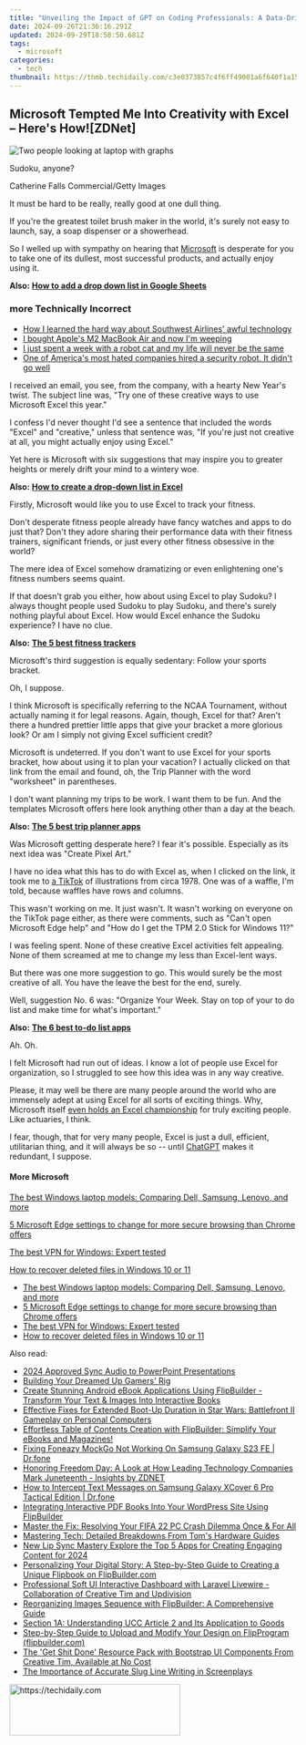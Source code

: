 ```yaml
---
title: "Unveiling the Impact of GPT on Coding Professionals: A Data-Driven Analysis | Explored with ZDNET"
date: 2024-09-26T21:36:16.291Z
updated: 2024-09-29T18:58:50.681Z
tags:
  - microsoft
categories:
  - tech
thumbnail: https://thmb.techidaily.com/c3e0373857c4f6ff49001a6f640f1a15c7eebbb819c0655734f3bd74245cc5d7.jpg
---
```


## Microsoft Tempted Me Into Creativity with Excel – Here's How![ZDNet]

![Two people looking at laptop with graphs](https://www.zdnet.com/a/img/resize/eafd1a387bb7e6b0265f3284c302e0f46ce07339/2023/02/03/af3b58e0-11c8-4c69-a84b-e91c7dc510eb/gettyimages-1441723112.jpg?auto=webp&width=1280)

Sudoku, anyone?

Catherine Falls Commercial/Getty Images

It must be hard to be really, really good at one dull thing.

If you're the greatest toilet brush maker in the world, it's surely not easy to launch, say, a soap dispenser or a showerhead.

So I welled up with sympathy on hearing that [Microsoft](https://www.zdnet.com/home-and-office/work-life/microsoft-teams-premium-is-getting-a-gpt-boost-via-openai/) is desperate for you to take one of its dullest, most successful products, and actually enjoy using it.

**Also:** [**How to add a drop down list in Google Sheets**](https://www.zdnet.com/home-and-office/work-life/how-to-add-a-drop-down-list-in-google-sheets/)

### more Technically Incorrect

* [How I learned the hard way about Southwest Airlines' awful technology](https://www.zdnet.com/article/how-i-learned-the-hard-way-about-southwest-airlines-awful-technology/)
* [I bought Apple's M2 MacBook Air and now I'm weeping](https://www.zdnet.com/article/i-bought-apples-m2-macbook-air-and-now-im-weeping/)
* [I just spent a week with a robot cat and my life will never be the same](https://www.zdnet.com/article/i-just-spent-a-week-with-a-robot-cat-and-my-life-will-never-be-the-same/)
* [One of America's most hated companies hired a security robot. It didn't go well](https://www.zdnet.com/article/one-of-americas-most-hated-companies-hired-a-security-robot-it-didnt-go-well/)

I received an email, you see, from the company, with a hearty New Year's twist. The subject line was, "Try one of these creative ways to use Microsoft Excel this year." 

I confess I'd never thought I'd see a sentence that included the words "Excel" and "creative," unless that sentence was, "If you're just not creative at all, you might actually enjoy using Excel." 

Yet here is Microsoft with six suggestions that may inspire you to greater heights or merely drift your mind to a wintery woe.

**Also:** [**How to create a drop-down list in Excel**](https://www.zdnet.com/home-and-office/work-life/how-to-create-a-drop-down-list-in-excel/)

Firstly, Microsoft would like you to use Excel to track your fitness. 

Don't desperate fitness people already have fancy watches and apps to do just that? Don't they adore sharing their performance data with their fitness trainers, significant friends, or just every other fitness obsessive in the world? 

The mere idea of Excel somehow dramatizing or even enlightening one's fitness numbers seems quaint.

If that doesn't grab you either, how about using Excel to play Sudoku? I always thought people used Sudoku to play Sudoku, and there's surely nothing playful about Excel. How would Excel enhance the Sudoku experience? I have no clue.

**Also:** [**The 5 best fitness trackers**](https://www.zdnet.com/article/best-fitness-tracker/) 

Microsoft's third suggestion is equally sedentary: Follow your sports bracket.

Oh, I suppose. 

I think Microsoft is specifically referring to the NCAA Tournament, without actually naming it for legal reasons. Again, though, Excel for that? Aren't there a hundred prettier little apps that give your bracket a more glorious look? Or am I simply not giving Excel sufficient credit?

Microsoft is undeterred. If you don't want to use Excel for your sports bracket, how about using it to plan your vacation? I actually clicked on that link from the email and found, oh, the Trip Planner with the word "worksheet" in parentheses. 

I don't want planning my trips to be work. I want them to be fun. And the templates Microsoft offers here look anything other than a day at the beach.

**Also:** [**The 5 best trip planner apps**](https://www.zdnet.com/article/best-trip-planner-app/)

Was Microsoft getting desperate here? I fear it's possible. Especially as its next idea was "Create Pixel Art." 

I have no idea what this has to do with Excel as, when I clicked on the link, it took me to [a TikTok](https://www.tiktok.com/@microsoft365/video/7017812421733633285?ocid=cmm50bixyyq) of illustrations from circa 1978\. One was of a waffle, I'm told, because waffles have rows and columns. 

This wasn't working on me. It just wasn't. It wasn't working on everyone on the TikTok page either, as there were comments, such as "Can't open Microsoft Edge help" and "How do I get the TPM 2.0 Stick for Windows 11?"

I was feeling spent. None of these creative Excel activities felt appealing. None of them screamed at me to change my less than Excel-lent ways.

But there was one more suggestion to go. This would surely be the most creative of all. You have the leave the best for the end, surely.

Well, suggestion No. 6 was: "Organize Your Week. Stay on top of your to do list and make time for what's important."

**Also:** [**The 6 best to-do list apps**](https://www.zdnet.com/home-and-office/work-life/best-to-do-list-app/)

Ah. Oh.

I felt Microsoft had run out of ideas. I know a lot of people use Excel for organization, so I struggled to see how this idea was in any way creative.

Please, it may well be there are many people around the world who are immensely adept at using Excel for all sorts of exciting things. Why, Microsoft itself [even holds an Excel championship](https://www.zdnet.com/article/i-just-watched-microsoft-try-to-make-excel-exciting-recovery-wont-be-easy/) for truly exciting people. Like actuaries, I think.

I fear, though, that for very many people, Excel is just a dull, efficient, utilitarian thing, and it will always be so -- until [ChatGPT](https://www.zdnet.com/article/chatgpts-next-big-challenge-helping-microsoft-to-challenge-google-search/) makes it redundant, I suppose.

#### More Microsoft

[The best Windows laptop models: Comparing Dell, Samsung, Lenovo, and more](https://www.zdnet.com/article/best-windows-laptop/ "The best Windows laptop models: Comparing Dell, Samsung, Lenovo, and more")

[5 Microsoft Edge settings to change for more secure browsing than Chrome offers](https://www.zdnet.com/article/5-microsoft-edge-settings-to-change-for-more-secure-browsing-than-chrome-offers/ "5 Microsoft Edge settings to change for more secure browsing than Chrome offers")

[The best VPN for Windows: Expert tested](https://www.zdnet.com/article/best-vpn-for-windows-pc/ "The best VPN for Windows: Expert tested")

[How to recover deleted files in Windows 10 or 11](https://www.zdnet.com/article/how-to-recover-deleted-files-in-windows-10-or-11/ "How to recover deleted files in Windows 10 or 11")

* [The best Windows laptop models: Comparing Dell, Samsung, Lenovo, and more](https://www.zdnet.com/article/best-windows-laptop/ "The best Windows laptop models: Comparing Dell, Samsung, Lenovo, and more")
* [5 Microsoft Edge settings to change for more secure browsing than Chrome offers](https://www.zdnet.com/article/5-microsoft-edge-settings-to-change-for-more-secure-browsing-than-chrome-offers/ "5 Microsoft Edge settings to change for more secure browsing than Chrome offers")
* [The best VPN for Windows: Expert tested](https://www.zdnet.com/article/best-vpn-for-windows-pc/ "The best VPN for Windows: Expert tested")
* [How to recover deleted files in Windows 10 or 11](https://www.zdnet.com/article/how-to-recover-deleted-files-in-windows-10-or-11/ "How to recover deleted files in Windows 10 or 11")

<ins class="adsbygoogle"
     style="display:block"
     data-ad-format="autorelaxed"
     data-ad-client="ca-pub-7571918770474297"
     data-ad-slot="1223367746"></ins>

<ins class="adsbygoogle"
     style="display:block"
     data-ad-client="ca-pub-7571918770474297"
     data-ad-slot="8358498916"
     data-ad-format="auto"
     data-full-width-responsive="true"></ins>

<span class="atpl-alsoreadstyle">Also read:</span>
<div><ul>
<li><a href="https://some-approaches.techidaily.com/2024-approved-sync-audio-to-powerpoint-presentations/"><u>2024 Approved Sync Audio to PowerPoint Presentations</u></a></li>
<li><a href="https://buynow-tips.techidaily.com/building-your-dreamed-up-gamers-rig/"><u>Building Your Dreamed Up Gamers' Rig</u></a></li>
<li><a href="https://win-webster.techidaily.com/create-stunning-android-ebook-applications-using-flipbuilder-transform-your-text-and-images-into-interactive-books/"><u>Create Stunning Android eBook Applications Using FlipBuilder - Transform Your Text & Images Into Interactive Books</u></a></li>
<li><a href="https://tech-revival.techidaily.com/effective-fixes-for-extended-boot-up-duration-in-star-wars-battlefront-ii-gameplay-on-personal-computers/"><u>Effective Fixes for Extended Boot-Up Duration in Star Wars: Battlefront II Gameplay on Personal Computers</u></a></li>
<li><a href="https://win-webster.techidaily.com/effortless-table-of-contents-creation-with-flipbuilder-simplify-your-ebooks-and-magazines/"><u>Effortless Table of Contents Creation with FlipBuilder: Simplify Your eBooks and Magazines!</u></a></li>
<li><a href="https://fake-location.techidaily.com/fixing-foneazy-mockgo-not-working-on-samsung-galaxy-s23-fe-drfone-by-drfone-virtual-android/"><u>Fixing Foneazy MockGo Not Working On Samsung Galaxy S23 FE | Dr.fone</u></a></li>
<li><a href="https://win-help.techidaily.com/honoring-freedom-day-a-look-at-how-leading-technology-companies-mark-juneteenth-insights-by-zdnet/"><u>Honoring Freedom Day: A Look at How Leading Technology Companies Mark Juneteenth - Insights by ZDNET</u></a></li>
<li><a href="https://android-location-track.techidaily.com/how-to-intercept-text-messages-on-samsung-galaxy-xcover-6-pro-tactical-edition-drfone-by-drfone-virtual-android/"><u>How to Intercept Text Messages on Samsung Galaxy XCover 6 Pro Tactical Edition | Dr.fone</u></a></li>
<li><a href="https://win-webster.techidaily.com/integrating-interactive-pdf-books-into-your-wordpress-site-using-flipbuilder/"><u>Integrating Interactive PDF Books Into Your WordPress Site Using FlipBuilder</u></a></li>
<li><a href="https://win-answers.techidaily.com/master-the-fix-resolving-your-fifa-22-pc-crash-dilemma-once-and-for-all/"><u>Master the Fix: Resolving Your FIFA 22 PC Crash Dilemma Once & For All</u></a></li>
<li><a href="https://hardware-tips.techidaily.com/mastering-tech-detailed-breakdowns-from-toms-hardware-guides/"><u>Mastering Tech: Detailed Breakdowns From Tom's Hardware Guides</u></a></li>
<li><a href="https://ai-driven-video-production.techidaily.com/new-lip-sync-mastery-explore-the-top-5-apps-for-creating-engaging-content-for-2024/"><u>New Lip Sync Mastery Explore the Top 5 Apps for Creating Engaging Content for 2024</u></a></li>
<li><a href="https://win-webster.techidaily.com/personalizing-your-digital-story-a-step-by-step-guide-to-creating-a-unique-flipbook-on-flipbuildercom/"><u>Personalizing Your Digital Story: A Step-by-Step Guide to Creating a Unique Flipbook on FlipBuilder.com</u></a></li>
<li><a href="https://win-webster.techidaily.com/professional-soft-ui-interactive-dashboard-with-laravel-livewire-collaboration-of-creative-tim-and-updivision/"><u>Professional Soft UI Interactive Dashboard with Laravel Livewire - Collaboration of Creative Tim and Updivision</u></a></li>
<li><a href="https://win-webster.techidaily.com/reorganizing-images-sequence-with-flipbuilder-a-comprehensive-guide/"><u>Reorganizing Images Sequence with FlipBuilder: A Comprehensive Guide</u></a></li>
<li><a href="https://win-webster.techidaily.com/section-1a-understanding-ucc-article-2-and-its-application-to-goods/"><u>Section 1A: Understanding UCC Article 2 and Its Application to Goods</u></a></li>
<li><a href="https://win-webster.techidaily.com/step-by-step-guide-to-upload-and-modify-your-design-on-flipprogram-flipbuildercom/"><u>Step-by-Step Guide to Upload and Modify Your Design on FlipProgram (flipbuilder.com)</u></a></li>
<li><a href="https://win-webster.techidaily.com/the-get-shit-done-resource-pack-with-bootstrap-ui-components-from-creative-tim-available-at-no-cost/"><u>The 'Get Shit Done' Resource Pack with Bootstrap UI Components From Creative Tim, Available at No Cost</u></a></li>
<li><a href="https://extra-lessons.techidaily.com/the-importance-of-accurate-slug-line-writing-in-screenplays/"><u>The Importance of Accurate Slug Line Writing in Screenplays</u></a></li>
</ul></div>

<!-- affiliate ads begin -->
<a href="https://aligracehair.sjv.io/c/5597632/2027162/19272" target="_top" id="2027162">
  <img src="//a.impactradius-go.com/display-ad/19272-2027162" border="0" alt="https://techidaily.com" width="300" height="90"/>
</a>
<img height="0" width="0" src="https://aligracehair.sjv.io/i/5597632/2027162/19272" style="position:absolute;visibility:hidden;" border="0" />
<!-- affiliate ads end -->

